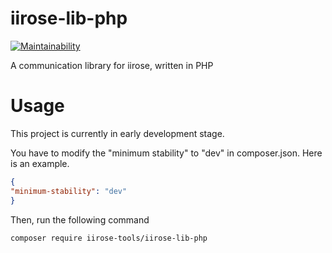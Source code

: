 # iirose-lib-php
[![Maintainability](https://api.codeclimate.com/v1/badges/a3335197cdc884183882/maintainability)](https://codeclimate.com/github/iirose-tools/iirose-lib-php/maintainability)

A communication library for iirose, written in PHP

# Usage
This project is currently in early development stage.

You have to modify the "minimum stability" to "dev" in composer.json. Here is an example.

```json
{
"minimum-stability": "dev"
}

```

Then, run the following command

```
composer require iirose-tools/iirose-lib-php
```
